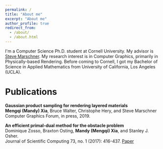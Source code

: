 ```yaml
---
permalink: /
title: "About me"
excerpt: "About me"
author_profile: true
redirect_from: 
  - /about/
  - /about.html
---
```


I'm a Computer Science Ph.D. student at Cornell University. My advisor is [Steve Marschner](http://www.cs.cornell.edu/~srm/). My research interest is in Computer Graphics, primarily in Physically-based Rendering. Before coming to Cornell, I got my Bachelor of Science in Applied Mathematics from University of California, Los Angeles (UCLA).

Publications 
======

**Gaussian product sampling for rendering layered materials**<br/>
**Mengqi (Mandy) Xia**, Bruce Walter, Christophe Hery, and Steve Marschner<br/>
Computer Graphics Forum, in press, 2019.

**An efficient primal-dual method for the obstacle problem**<br/>
Dominique Zosso, Braxton Osting, **Mandy (Mengqi) Xia**, and Stanley J. Osher.<br/>
Journal of Scientific Computing 73, no. 1 (2017): 416-437. [Paper](https://link.springer.com/article/10.1007/s10915-017-0420-0)
